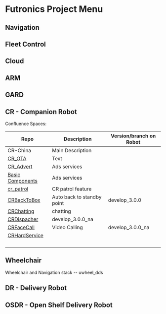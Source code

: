 # Futronics Project Menu

## Navigation


## Fleet Control


## Cloud



## ARM




## GARD




## CR - Companion Robot

Confluence Spaces: 

| Repo | Description | Version/branch on Robot |
| ----------- | ----------- | ----------- | 
| CR-China | Main Description |  |
| [CR_OTA](https://github.com/ubtech-nardc/CR_OTA) | Text | |
| [CR_Advert](https://github.com/ubtech-nardc/CRAdvert) | Ads services | |
| [Basic Components](https://github.com/ubtech-nardc/BasicComponents) | Ads services | |
| [cr_patrol](https://github.com/ubtech-nardc/cr_patrol) | CR patrol feature | | 
| [CRBackToBox](https://github.com/ubtech-nardc/CRBackToBox) | Auto back to standby point | develop_3.0.0 |
| [CRChatting](https://github.com/ubtech-nardc/CRChatting)| chatting| |
| [CRDispacher](https://github.com/ubtech-nardc/CRDispacher)| develop_3.0.0_na |
| [CRFaceCall](https://github.com/ubtech-nardc/CRFaceCall) | Video Calling | develop_3.0.0_na |
| [CRHardService](https://github.com/ubtech-nardc/CRHardService) | |
| | |
| | |
| | |
| | |



## Wheelchair

Wheelchair and Navigation stack -- uwheel_dds

## DR - Delivery Robot



## OSDR - Open Shelf Delivery Robot
